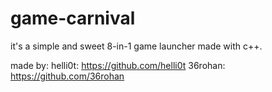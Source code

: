 # game-carnival
it's a simple and sweet 8-in-1 game launcher made with c++.

made by:
  helli0t: https://github.com/helli0t
  36rohan: https://github.com/36rohan
